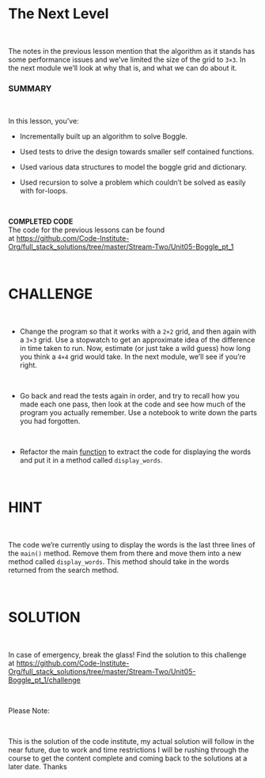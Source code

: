 The Next Level
==============

 

The notes in the previous lesson mention that the algorithm as it stands has
some performance issues and we’ve limited the size of the grid to `3×3`. In the
next module we’ll look at why that is, and what we can do about it.

### SUMMARY

 

In this lesson, you’ve:

-   Incrementally built up an algorithm to solve Boggle.

-   Used tests to drive the design towards smaller self contained functions.

-   Used various data structures to model the boggle grid and dictionary.

-   Used recursion to solve a problem which couldn’t be solved as easily with
    for-loops.

 

**COMPLETED CODE**  
The code for the previous lessons can be found
at <https://github.com/Code-Institute-Org/full_stack_solutions/tree/master/Stream-Two/Unit05-Boggle_pt_1>

 

CHALLENGE
=========

 

-   Change the program so that it works with a `2×2` grid, and then again with a
    `3×3` grid. Use a stopwatch to get an approximate idea of the difference in
    time taken to run. Now, estimate (or just take a wild guess) how long you
    think a `4×4` grid would take. In the next module, we’ll see if you’re
    right.

 

-   Go back and read the tests again in order, and try to recall how you made
    each one pass, then look at the code and see how much of the program you
    actually remember. Use a notebook to write down the parts you had forgotten.

 

-   Refactor the
    main [function](http://codeinstitute.wpengine.com/glossary/function/) to
    extract the code for displaying the words and put it in a method
    called `display_words`.

 

HINT
====

 

The code we’re currently using to display the words is the last three lines of
the `main()` method. Remove them from there and move them into a new method
called `display_words`. This method should take in the words returned from the
search method.

 

SOLUTION
========

 

In case of emergency, break the glass! Find the solution to this challenge
at <https://github.com/Code-Institute-Org/full_stack_solutions/tree/master/Stream-Two/Unit05-Boggle_pt_1/challenge>

 

Please Note:

 

This is the solution of the code institute, my actual solution will follow in
the near future, due to work and time restrictions I will be rushing through the
course to get the content complete and coming back to the solutions at a later
date. Thanks
